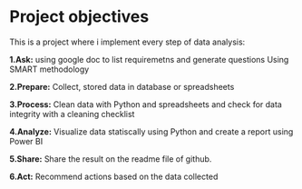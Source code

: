 # Project objectives
This is a project where i implement every step of data analysis:

**1.Ask:** using google doc to list requiremetns and generate questions Using SMART methodology

**2.Prepare:** Collect, stored data in database or spreadsheets

**3.Process:** Clean data with Python and spreadsheets and check for data integrity with a cleaning checklist

**4.Analyze:** Visualize data statiscally using Python and create a report using Power BI

**5.Share:** Share the result on the readme file of github.

**6.Act:** Recommend actions based on the data collected

